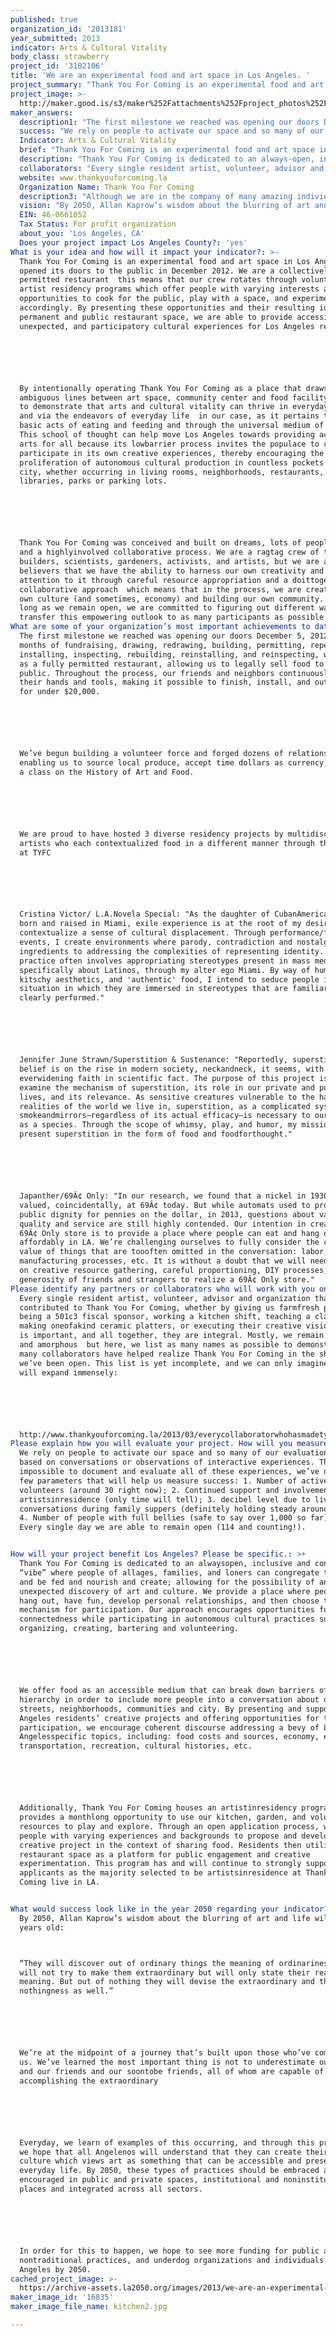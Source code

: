 ```yaml
---
published: true
organization_id: '2013181'
year_submitted: 2013
indicator: Arts & Cultural Vitality
body_class: strawberry
project_id: '3102106'
title: 'We are an experimental food and art space in Los Angeles. '
project_summary: "Thank You For Coming is an experimental food and art space in Los Angeles that opened its doors to the public in December 2012. We are a collectively-run and permitted restaurant -- this means that our crew rotates through volunteer and artist residency programs which offer people with varying interests and skills opportunities to cook for the public, play with a space, and experiment accordingly. By presenting these opportunities and their resulting ideas in a permanent and public restaurant space, we are able to provide accessible, unexpected, and participatory cultural experiences for Los Angeles residents. \r\n\r\nBy intentionally operating Thank You For Coming as a place that draws ambiguous lines between art space, community center and food facility, we want to demonstrate that arts and cultural vitality can thrive in everyday spaces and via the endeavors of everyday life -- in our case, as it pertains to the basic acts of eating and feeding and through the universal medium of food. This school of thought can help move Los Angeles towards providing access to arts for all because its low-barrier process invites the populace to create and participate in its own creative experiences, thereby encouraging the proliferation of autonomous cultural production in countless pockets of the city, whether occurring in living rooms, neighborhoods, restaurants, libraries, parks or parking lots. \r\n\r\nThank You For Coming was conceived and built on dreams, lots of people power, and a highly-involved collaborative process. We are a rag-tag crew of teachers, builders, scientists, gardeners, activists, and artists, but we are all firm believers that we have the ability to harness our own creativity and bring attention to it through careful resource appropriation and a do-it-together, collaborative approach -- which means that in the process, we are creating our own culture (and sometimes, economy) and building our own community. For as long as we remain open, we are committed to figuring out different ways we can transfer this empowering outlook to as many participants as possible.  "
project_image: >-
  http://maker.good.is/s3/maker%252Fattachments%252Fproject_photos%252Fimages%252F16835%252Fdisplay%252Fkitchen2.jpg=c570x385
maker_answers:
  description1: "The first milestone we reached was opening our doors December 5, 2012. After 9 months of fundraising, drawing, re-drawing, building, permitting, re-permitting, installing, inspecting, re-building, re-installing, and re-inspecting, we opened as a fully permitted restaurant, allowing us to legally sell food to the public. Throughout the process, our friends and neighbors continuously offered their hands and tools, making it possible to finish, install, and outfit TYFC for under $20,000. \r\n\r\nWe’ve begun building a volunteer force and forged dozens of relationships, enabling us to source local produce, accept time dollars as currency, or offer a class on the History of Art and Food. \r\n\r\nWe are proud to have hosted 3 diverse residency projects by multidisciplinary artists who each contextualized food in a different manner through their work at TYFC-- \r\n\r\nCristina Victor/ L.A.Novela Special: \"As the daughter of Cuban-American exiles born and raised in Miami, exile experience is at the root of my desire to contextualize a sense of cultural displacement. Through performance/food events, I create environments where parody, contradiction and nostalgia are ingredients to addressing the complexities of representing identity. My practice often involves appropriating stereotypes present in mass media, specifically about Latinos, through my alter ego Miami. By way of humor, kitschy aesthetics, and 'authentic' food, I intend to seduce people into a situation in which they are immersed in stereotypes that are familiar yet very clearly performed.\"\r\n\r\nJennifer June Strawn/Superstition & Sustenance: \"Reportedly, superstitious belief is on the rise in modern society, neck-and-neck, it seems, with an ever-widening faith in scientific fact. The purpose of this project is to examine the mechanism of superstition, its role in our private and public lives, and its relevance. As sensitive creatures vulnerable to the harsh realities of the world we live in, superstition, as a complicated system of smoke-and-mirrors—regardless of its actual efficacy—is necessary to our survival as a species. Through the scope of whimsy, play, and humor, my mission is to present superstition in the form of food and food-for-thought.\"\r\n\r\nJapanther/69¢ Only: \"In our research, we found that a nickel in 1930 is valued, coincidentally, at 69¢ today. But while automats used to provide public dignity for pennies on the dollar, in 2013, questions about value, quality and service are still highly contended. Our intention in creating a 69¢ Only store is to provide a place where people can eat and hang out affordably in LA. We’re challenging ourselves to fully consider the costs and value of things that are too-often omitted in the conversation: labor, modern manufacturing processes, etc. It is without a doubt that we will need to rely on creative resource gathering, careful proportioning, DIY processes, and the generosity of friends and strangers to realize a 69¢ Only store.\""
  success: "We rely on people to activate our space and so many of our evaluations are based on conversations or observations of interactive experiences. Though impossible to document and evaluate all of these experiences, we’ve defined a few parameters that will help us measure success: 1. Number of active volunteers (around 30 right now); 2. Continued support and involvement of past artists-in-residence (only time will tell); 3. decibel level due to lively conversations during family suppers (definitely holding steady around 95dB); 4. Number of people with full bellies (safe to say over 1,000 so far); 5. Every single day we are able to remain open (114 and counting!).\r\n"
  Indicator: Arts & Cultural Vitality
  brief: "Thank You For Coming is an experimental food and art space in Los Angeles that opened its doors to the public in December 2012. We are a collectively-run and permitted restaurant -- this means that our crew rotates through volunteer and artist residency programs which offer people with varying interests and skills opportunities to cook for the public, play with a space, and experiment accordingly. By presenting these opportunities and their resulting ideas in a permanent and public restaurant space, we are able to provide accessible, unexpected, and participatory cultural experiences for Los Angeles residents. \r\n\r\nBy intentionally operating Thank You For Coming as a place that draws ambiguous lines between art space, community center and food facility, we want to demonstrate that arts and cultural vitality can thrive in everyday spaces and via the endeavors of everyday life -- in our case, as it pertains to the basic acts of eating and feeding and through the universal medium of food. This school of thought can help move Los Angeles towards providing access to arts for all because its low-barrier process invites the populace to create and participate in its own creative experiences, thereby encouraging the proliferation of autonomous cultural production in countless pockets of the city, whether occurring in living rooms, neighborhoods, restaurants, libraries, parks or parking lots. \r\n\r\nThank You For Coming was conceived and built on dreams, lots of people power, and a highly-involved collaborative process. We are a rag-tag crew of teachers, builders, scientists, gardeners, activists, and artists, but we are all firm believers that we have the ability to harness our own creativity and bring attention to it through careful resource appropriation and a do-it-together, collaborative approach -- which means that in the process, we are creating our own culture (and sometimes, economy) and building our own community. For as long as we remain open, we are committed to figuring out different ways we can transfer this empowering outlook to as many participants as possible.  "
  description: "Thank You For Coming is dedicated to an always-open, inclusive and connected “vibe” where people of all-ages, families, and loners can congregate to feed and be fed and nourish and create; allowing for the possibility of an unexpected discovery of art and culture. We provide a place where people can hang out, have fun, develop personal relationships, and then choose their own mechanism for participation. Our approach encourages opportunities for social connectedness while participating in autonomous cultural practices such as organizing, creating, bartering and volunteering. \r\n\r\nWe offer food as an accessible medium that can break down barriers of hierarchy in order to include more people into a conversation about our streets, neighborhoods, communities and city. By presenting and supporting Los Angeles residents’ creative projects and offering opportunities for true participation, we encourage coherent discourse addressing a bevy of Los Angeles-specific topics, including: food costs and sources, economy, education, transportation, recreation, cultural histories, etc.\r\n\r\nAdditionally, Thank You For Coming houses an artist-in-residency program which provides a monthlong opportunity to use our kitchen, garden, and volunteer resources to play and explore. Through an open application process, we invite people with varying experiences and backgrounds to propose and develop a creative project in the context of sharing food. Residents then utilize our restaurant space as a platform for public engagement and creative experimentation. This program has and will continue to strongly support local applicants as the majority selected to be artists-in-residence at Thank You For Coming live in LA.\r\n"
  collaborators: "Every single resident artist, volunteer, advisor and organization that has contributed to Thank You For Coming, whether by giving us farm-fresh produce, being a 501c3 fiscal sponsor, working a kitchen shift, teaching a class, making one-of-a-kind ceramic platters, or executing their creative vision. Each is important, and all together, they are integral. Mostly, we remain anonymous and amorphous -- but here, we list as many names as possible to demonstrate how many collaborators have helped realize Thank You For Coming in the short time we’ve been open. This list is yet incomplete, and we can only imagine that it will expand immensely:\r\n\r\nhttp://www.thankyouforcoming.la/2013/03/every-collaborator-who-has-made-tyfc-possible-thus-far/"
  website: www.thankyouforcoming.la
  Organization Name: Thank You For Coming
  description3: "Although we are in the company of many amazing individuals and organizations pursuing similar work, we regard them all as collaborators rather than competitors. We look forward to working with everyone in an all-hands, do-it-together manner. \r\n\r\nAs an organization that lies at the intersection of food, art and community we are able to access information from multiple areas to inform our decision-making, allowing us a multitude of opportunities to think and create unconventionally. The benefit of running a rotating artist residency program is that we have the flexibility to invite and involve many of these individuals and organizations to participate in our programs and projects -- \r\n\r\nRestaurant proprietors such as Scott Zwiezen at Elf, James Graham at BA, and Viet Tran at Viet Noodle Bar have all given us important information and continued support on how to build, permit and operate a restaurant. \r\n\r\nArts organizations in Los Angeles that we’ve looked to for inspiration and/or solicited directly for advice include Public Matters, Freewaves, Side Street Projects, dublab, Machine Project, Echo Park Film Center, KCHUNG, The Institute for Art and Olfaction, and the Museum of Public Fiction. \r\n\r\nWe are interested in working with community organizations and partners like the Time Bank and Muir Ranch because we feel we can complement each others’ work and create mutually beneficial relationships. \r\n\r\nOutside of Los Angeles, we’ve looked to organizations such as Conflict Kitchen, PieLab, and S.A.M.E. (So All May Eat) Cafe for how we might be able to model our multidisciplinary, multi-faceted operations and programs. \r\n\r\nIn the context of art history, some of the work and ideas we’ve been deeply inspired by come from ASCO, Allan Kaprow, Alison Knowles, Al Ruppersberg, Beavis and Butthead, and of course, Gordon Matta Clark and Caroline Gooden’s FOOD.\r\n"
  vision: "By 2050, Allan Kaprow’s wisdom about the blurring of art and life will be 100 years old:\r\n“They will discover out of ordinary things the meaning of ordinariness. They will not try to make them extraordinary but will only state their real meaning. But out of nothing they will devise the extraordinary and then maybe nothingness as well.” \r\n\r\nWe’re at the midpoint of a journey that’s built upon those who’ve come before us. We’ve learned the most important thing is not to underestimate ourselves and our friends and our soon-to-be friends, all of whom are capable of accomplishing the extraordinary -- \r\n\r\nEveryday, we learn of examples of this occurring, and through this practice, we hope that all Angelenos will understand that they can create their own culture which views art as something that can be accessible and present in everyday life. By 2050, these types of practices should be embraced and encouraged in public and private spaces, institutional and non-institutional places and integrated across all sectors.\r\n\r\nIn order for this to happen, we hope to see more funding for public art, nontraditional practices, and underdog organizations and individuals in Los Angeles by 2050. "
  EIN: 46-0661052
  Tax Status: For profit organization
  about_you: 'Los Angeles, CA'
  Does your project impact Los Angeles County?: 'yes'
What is your idea and how will it impact your indicator?: >-
  Thank You For Coming is an experimental food and art space in Los Angeles that
  opened its doors to the public in December 2012. We are a collectivelyrun and
  permitted restaurant  this means that our crew rotates through volunteer and
  artist residency programs which offer people with varying interests and skills
  opportunities to cook for the public, play with a space, and experiment
  accordingly. By presenting these opportunities and their resulting ideas in a
  permanent and public restaurant space, we are able to provide accessible,
  unexpected, and participatory cultural experiences for Los Angeles residents. 






  By intentionally operating Thank You For Coming as a place that draws
  ambiguous lines between art space, community center and food facility, we want
  to demonstrate that arts and cultural vitality can thrive in everyday spaces
  and via the endeavors of everyday life  in our case, as it pertains to the
  basic acts of eating and feeding and through the universal medium of food.
  This school of thought can help move Los Angeles towards providing access to
  arts for all because its lowbarrier process invites the populace to create and
  participate in its own creative experiences, thereby encouraging the
  proliferation of autonomous cultural production in countless pockets of the
  city, whether occurring in living rooms, neighborhoods, restaurants,
  libraries, parks or parking lots. 






  Thank You For Coming was conceived and built on dreams, lots of people power,
  and a highlyinvolved collaborative process. We are a ragtag crew of teachers,
  builders, scientists, gardeners, activists, and artists, but we are all firm
  believers that we have the ability to harness our own creativity and bring
  attention to it through careful resource appropriation and a doittogether,
  collaborative approach  which means that in the process, we are creating our
  own culture (and sometimes, economy) and building our own community. For as
  long as we remain open, we are committed to figuring out different ways we can
  transfer this empowering outlook to as many participants as possible.  
What are some of your organization’s most important achievements to date?: >-
  The first milestone we reached was opening our doors December 5, 2012. After 9
  months of fundraising, drawing, redrawing, building, permitting, repermitting,
  installing, inspecting, rebuilding, reinstalling, and reinspecting, we opened
  as a fully permitted restaurant, allowing us to legally sell food to the
  public. Throughout the process, our friends and neighbors continuously offered
  their hands and tools, making it possible to finish, install, and outfit TYFC
  for under $20,000. 






  We’ve begun building a volunteer force and forged dozens of relationships,
  enabling us to source local produce, accept time dollars as currency, or offer
  a class on the History of Art and Food. 






  We are proud to have hosted 3 diverse residency projects by multidisciplinary
  artists who each contextualized food in a different manner through their work
  at TYFC 






  Cristina Victor/ L.A.Novela Special: "As the daughter of CubanAmerican exiles
  born and raised in Miami, exile experience is at the root of my desire to
  contextualize a sense of cultural displacement. Through performance/food
  events, I create environments where parody, contradiction and nostalgia are
  ingredients to addressing the complexities of representing identity. My
  practice often involves appropriating stereotypes present in mass media,
  specifically about Latinos, through my alter ego Miami. By way of humor,
  kitschy aesthetics, and 'authentic' food, I intend to seduce people into a
  situation in which they are immersed in stereotypes that are familiar yet very
  clearly performed."






  Jennifer June Strawn/Superstition & Sustenance: "Reportedly, superstitious
  belief is on the rise in modern society, neckandneck, it seems, with an
  everwidening faith in scientific fact. The purpose of this project is to
  examine the mechanism of superstition, its role in our private and public
  lives, and its relevance. As sensitive creatures vulnerable to the harsh
  realities of the world we live in, superstition, as a complicated system of
  smokeandmirrors—regardless of its actual efficacy—is necessary to our survival
  as a species. Through the scope of whimsy, play, and humor, my mission is to
  present superstition in the form of food and foodforthought."






  Japanther/69Â¢ Only: "In our research, we found that a nickel in 1930 is
  valued, coincidentally, at 69Â¢ today. But while automats used to provide
  public dignity for pennies on the dollar, in 2013, questions about value,
  quality and service are still highly contended. Our intention in creating a
  69Â¢ Only store is to provide a place where people can eat and hang out
  affordably in LA. We’re challenging ourselves to fully consider the costs and
  value of things that are toooften omitted in the conversation: labor, modern
  manufacturing processes, etc. It is without a doubt that we will need to rely
  on creative resource gathering, careful proportioning, DIY processes, and the
  generosity of friends and strangers to realize a 69Â¢ Only store."
Please identify any partners or collaborators who will work with you on this project.: >-
  Every single resident artist, volunteer, advisor and organization that has
  contributed to Thank You For Coming, whether by giving us farmfresh produce,
  being a 501c3 fiscal sponsor, working a kitchen shift, teaching a class,
  making oneofakind ceramic platters, or executing their creative vision. Each
  is important, and all together, they are integral. Mostly, we remain anonymous
  and amorphous  but here, we list as many names as possible to demonstrate how
  many collaborators have helped realize Thank You For Coming in the short time
  we’ve been open. This list is yet incomplete, and we can only imagine that it
  will expand immensely:






  http://www.thankyouforcoming.la/2013/03/everycollaboratorwhohasmadetyfcpossiblethusfar/
Please explain how you will evaluate your project. How will you measure success?: >+
  We rely on people to activate our space and so many of our evaluations are
  based on conversations or observations of interactive experiences. Though
  impossible to document and evaluate all of these experiences, we’ve defined a
  few parameters that will help us measure success: 1. Number of active
  volunteers (around 30 right now); 2. Continued support and involvement of past
  artistsinresidence (only time will tell); 3. decibel level due to lively
  conversations during family suppers (definitely holding steady around 95dB);
  4. Number of people with full bellies (safe to say over 1,000 so far); 5.
  Every single day we are able to remain open (114 and counting!).


How will your project benefit Los Angeles? Please be specific.: >+
  Thank You For Coming is dedicated to an alwaysopen, inclusive and connected
  “vibe” where people of allages, families, and loners can congregate to feed
  and be fed and nourish and create; allowing for the possibility of an
  unexpected discovery of art and culture. We provide a place where people can
  hang out, have fun, develop personal relationships, and then choose their own
  mechanism for participation. Our approach encourages opportunities for social
  connectedness while participating in autonomous cultural practices such as
  organizing, creating, bartering and volunteering. 






  We offer food as an accessible medium that can break down barriers of
  hierarchy in order to include more people into a conversation about our
  streets, neighborhoods, communities and city. By presenting and supporting Los
  Angeles residents’ creative projects and offering opportunities for true
  participation, we encourage coherent discourse addressing a bevy of Los
  Angelesspecific topics, including: food costs and sources, economy, education,
  transportation, recreation, cultural histories, etc.






  Additionally, Thank You For Coming houses an artistinresidency program which
  provides a monthlong opportunity to use our kitchen, garden, and volunteer
  resources to play and explore. Through an open application process, we invite
  people with varying experiences and backgrounds to propose and develop a
  creative project in the context of sharing food. Residents then utilize our
  restaurant space as a platform for public engagement and creative
  experimentation. This program has and will continue to strongly support local
  applicants as the majority selected to be artistsinresidence at Thank You For
  Coming live in LA.


What would success look like in the year 2050 regarding your indicator?: >-
  By 2050, Allan Kaprow’s wisdom about the blurring of art and life will be 100
  years old:



  “They will discover out of ordinary things the meaning of ordinariness. They
  will not try to make them extraordinary but will only state their real
  meaning. But out of nothing they will devise the extraordinary and then maybe
  nothingness as well.” 






  We’re at the midpoint of a journey that’s built upon those who’ve come before
  us. We’ve learned the most important thing is not to underestimate ourselves
  and our friends and our soontobe friends, all of whom are capable of
  accomplishing the extraordinary  






  Everyday, we learn of examples of this occurring, and through this practice,
  we hope that all Angelenos will understand that they can create their own
  culture which views art as something that can be accessible and present in
  everyday life. By 2050, these types of practices should be embraced and
  encouraged in public and private spaces, institutional and noninstitutional
  places and integrated across all sectors.






  In order for this to happen, we hope to see more funding for public art,
  nontraditional practices, and underdog organizations and individuals in Los
  Angeles by 2050. 
cached_project_image: >-
  https://archive-assets.la2050.org/images/2013/we-are-an-experimental-food-and-art-space-in-los-angeles/maker.good.is/s3/maker%252Fattachments%252Fproject_photos%252Fimages%252F16835%252Fdisplay%252Fkitchen2.jpg=c570x385.jpg
maker_image_id: '16835'
maker_image_file_name: kitchen2.jpg

---
```

